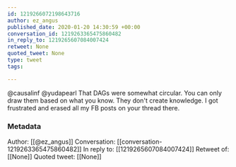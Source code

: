 ```yaml
---
id: 1219266072198643716
author: ez_angus
published_date: 2020-01-20 14:30:59 +00:00
conversation_id: 1219263365475860482
in_reply_to: 1219265607084007424
retweet: None
quoted_tweet: None
type: tweet
tags:

---
```


@causalinf @yudapearl That DAGs were somewhat circular. You can only draw them based on what you know. They don't create knowledge. I got frustrated and erased all my FB posts on your thread there.

### Metadata

Author: [[@ez_angus]]
Conversation: [[conversation-1219263365475860482]]
In reply to: [[1219265607084007424]]
Retweet of: [[None]]
Quoted tweet: [[None]]
